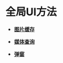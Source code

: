 # 全局UI方法

- **[图片缓存](ts-methods-image-cache.md)**

- **[媒体查询](ts-methods-media-query.md)**

- **[弹窗](ts-methods-popup-window.md)**